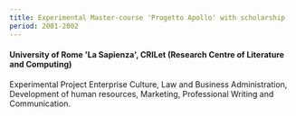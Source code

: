 ```yaml
---
title: Experimental Master-course 'Progetto Apollo' with scholarship
period: 2001-2002
---
```

#### University of Rome 'La Sapienza', CRILet (Research Centre of Literature and Computing)
Experimental Project Enterprise Culture, Law and Business Administration, Development of human resources, Marketing, Professional Writing and Communication. 
